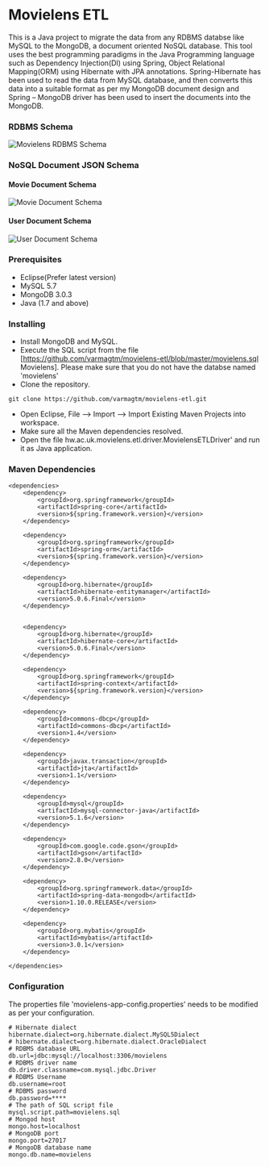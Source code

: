 # Movielens ETL

This is a Java project to migrate the data from any RDBMS databse like MySQL to the MongoDB, a document oriented NoSQL database. This tool uses the best programming paradigms in the Java Programming language such as Dependency Injection(DI) using Spring, Object Relational Mapping(ORM) using Hibernate with JPA annotations. Spring-Hibernate has been used to read the data from MySQL database, and then converts this data into a suitable format as per my MongoDB document design and Spring – MongoDB driver has been used to insert the documents into the MongoDB.

### RDBMS Schema

![Movielens RDBMS Schema]({{site.baseurl}}//movielens-mysql.jpg)


### NoSQL Document JSON Schema

#### Movie Document Schema


![Movie Document Schema]({{site.baseurl}}//movie-schema.jpeg)

#### User Document Schema


![User Document Schema]({{site.baseurl}}//user-schema.jpeg)

### Prerequisites

* Eclipse(Prefer latest version)
* MySQL 5.7
* MongoDB 3.0.3
* Java (1.7 and above)


### Installing

* Install MongoDB and MySQL.
* Execute the SQL script from the file [https://github.com/varmagtm/movielens-etl/blob/master/movielens.sql Movielens]. Please make sure that you do not have the databse named 'movielens'
* Clone the repository.
```	
git clone https://github.com/varmagtm/movielens-etl.git
```
* Open Eclipse, File --> Import --> Import Existing Maven Projects into workspace.
* Make sure all the Maven dependencies resolved.
* Open the file hw.ac.uk.movielens.etl.driver.MovielensETLDriver' and run it as Java application.


### Maven Dependencies


```
<dependencies>
	<dependency>
		<groupId>org.springframework</groupId>
		<artifactId>spring-core</artifactId>
		<version>${spring.framework.version}</version>
	</dependency>

	<dependency>
		<groupId>org.springframework</groupId>
		<artifactId>spring-orm</artifactId>
		<version>${spring.framework.version}</version>
	</dependency>

	<dependency>
		<groupId>org.hibernate</groupId>
		<artifactId>hibernate-entitymanager</artifactId>
		<version>5.0.6.Final</version>
	</dependency>


	<dependency>
		<groupId>org.hibernate</groupId>
		<artifactId>hibernate-core</artifactId>
		<version>5.0.6.Final</version>
	</dependency>

	<dependency>
		<groupId>org.springframework</groupId>
		<artifactId>spring-context</artifactId>
		<version>${spring.framework.version}</version>
	</dependency>

	<dependency>
		<groupId>commons-dbcp</groupId>
		<artifactId>commons-dbcp</artifactId>
		<version>1.4</version>
	</dependency>

	<dependency>
		<groupId>javax.transaction</groupId>
		<artifactId>jta</artifactId>
		<version>1.1</version>
	</dependency>

	<dependency>
		<groupId>mysql</groupId>
		<artifactId>mysql-connector-java</artifactId>
		<version>5.1.6</version>
	</dependency>

	<dependency>
		<groupId>com.google.code.gson</groupId>
		<artifactId>gson</artifactId>
		<version>2.8.0</version>
	</dependency>

	<dependency>
		<groupId>org.springframework.data</groupId>
		<artifactId>spring-data-mongodb</artifactId>
		<version>1.10.0.RELEASE</version>
	</dependency>

	<dependency>
		<groupId>org.mybatis</groupId>
		<artifactId>mybatis</artifactId>
		<version>3.0.1</version>
	</dependency>

</dependencies>
```

### Configuration

The properties file 'movielens-app-config.properties' needs to be modified as per your configuration.
```
# Hibernate dialect
hibernate.dialect=org.hibernate.dialect.MySQL5Dialect
# hibernate.dialect=org.hibernate.dialect.OracleDialect
# RDBMS database URL
db.url=jdbc:mysql://localhost:3306/movielens
# RDBMS driver name
db.driver.classname=com.mysql.jdbc.Driver
# RDBMS Username
db.username=root
# RDBMS password
db.password=****
# The path of SQL script file
mysql.script.path=movielens.sql
# Mongod host
mongo.host=localhost
# MongoDB port
mongo.port=27017
# MongoDB database name
mongo.db.name=movielens
```
